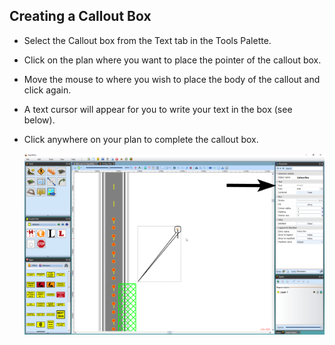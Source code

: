 ## Creating a Callout Box

 - Select the Callout box from the Text tab in the Tools Palette.
 - Click on the plan where you want to place the pointer of the callout box.
 - Move the mouse to where you wish to place the body of the callout and click again.
 - A text cursor will appear for you to write your text in the box (see below).
 - Click anywhere on your plan to complete the callout box.

    ![Callout_Box_Ready_for_you_to_Add_your_Text](./assets/Callout_Box_Ready_for_you_to_Add_your_Text.png)